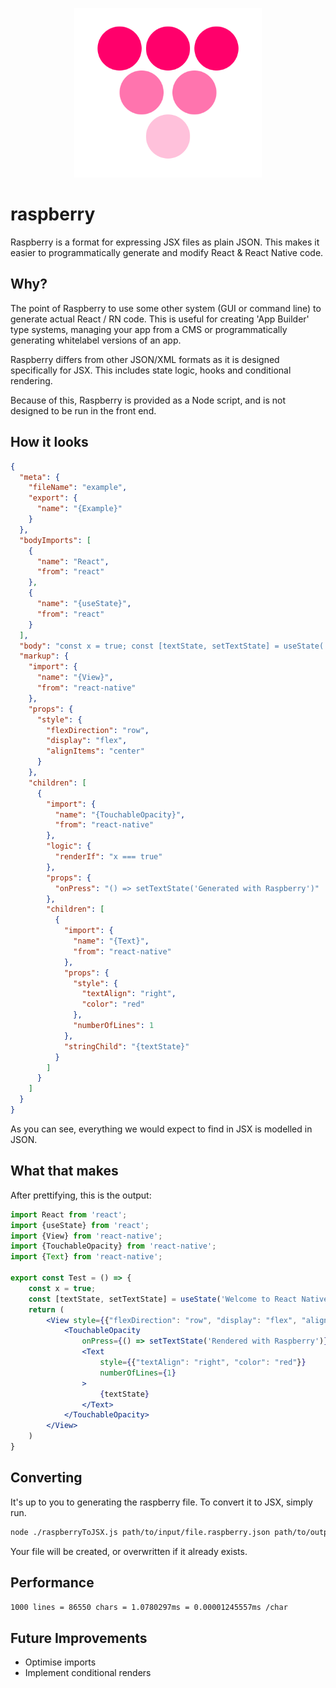 <p align="center">
  <img width="300" src="logo.png" />
</p>

# raspberry
Raspberry is a format for expressing JSX files as plain JSON. This makes it easier to programmatically generate and modify React & React Native code.

## Why?
The point of Raspberry to use some other system (GUI or command line) to generate actual React / RN code. 
This is useful for creating 'App Builder' type systems, managing your app from a CMS or programmatically generating whitelabel versions of an app. 

Raspberry differs from other JSON/XML formats as it is designed specifically for JSX. This includes state logic, hooks and conditional rendering.

Because of this, Raspberry is provided as a Node script, and is not designed to be run in the front end.

## How it looks
```json
{
  "meta": {
    "fileName": "example",
    "export": {
      "name": "{Example}"
    }
  },
  "bodyImports": [
    {
      "name": "React",
      "from": "react"
    },
    {
      "name": "{useState}",
      "from": "react"
    }
  ],
  "body": "const x = true; const [textState, setTextState] = useState('This is React Native Code');",
  "markup": {
    "import": {
      "name": "{View}",
      "from": "react-native"
    },
    "props": {
      "style": {
        "flexDirection": "row",
        "display": "flex",
        "alignItems": "center"
      }
    },
    "children": [
      {
        "import": {
          "name": "{TouchableOpacity}",
          "from": "react-native"
        },
        "logic": {
          "renderIf": "x === true"
        },
        "props": {
          "onPress": "() => setTextState('Generated with Raspberry')"
        },
        "children": [
          {
            "import": {
              "name": "{Text}",
              "from": "react-native"
            },
            "props": {
              "style": {
                "textAlign": "right",
                "color": "red"
              },
              "numberOfLines": 1
            },
            "stringChild": "{textState}"
          }
        ]
      }
    ]
  }
}
```

As you can see, everything we would expect to find in JSX is modelled in JSON.

## What that makes
After prettifying, this is the output:
```jsx
import React from 'react';
import {useState} from 'react';
import {View} from 'react-native';
import {TouchableOpacity} from 'react-native';
import {Text} from 'react-native';

export const Test = () => {
    const x = true;
    const [textState, setTextState] = useState('Welcome to React Native');
    return (
        <View style={{"flexDirection": "row", "display": "flex", "alignItems": "center"}}>
            <TouchableOpacity
                onPress={() => setTextState('Rendered with Raspberry')}>
                <Text
                    style={{"textAlign": "right", "color": "red"}}
                    numberOfLines={1}
                >
                    {textState}
                </Text>
            </TouchableOpacity>
        </View>
    )
}
```

## Converting
It's up to you to generating the raspberry file. To convert it to JSX, simply run.
```bash
node ./raspberryToJSX.js path/to/input/file.raspberry.json path/to/output.jsx
```

Your file will be created, or overwritten if it already exists.

## Performance
`1000 lines = 86550 chars = 1.0780297ms = 0.00001245557ms /char`

## Future Improvements
- Optimise imports
- Implement conditional renders
